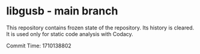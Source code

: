 # libgusb - main branch

This repository contains frozen state of the repository.
Its history is cleared. It is used only for static code
analysis with Codacy.

Commit Time: 1710138802